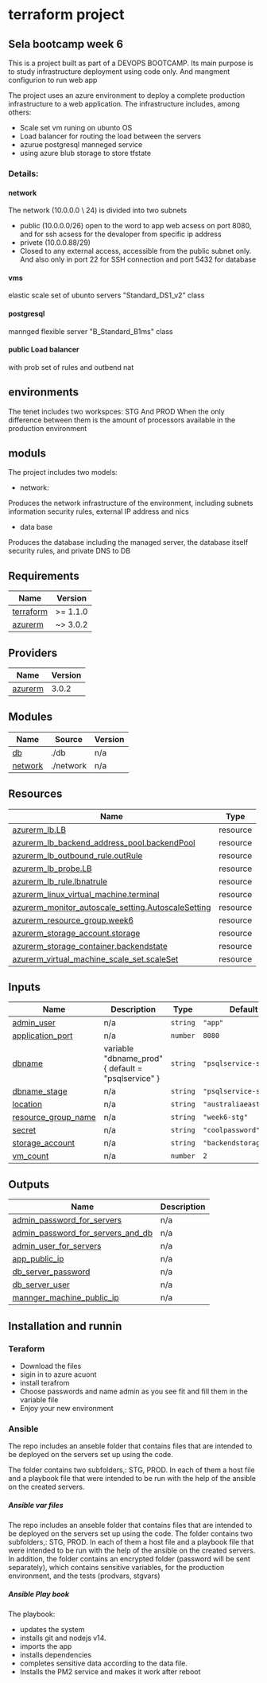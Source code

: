 # terraform project
## Sela bootcamp week 6



This is a project built as part of a DEVOPS BOOTCAMP.
Its main purpose is to study infrastructure deployment using code only.
And mangment configurion to run web app

The project uses an azure environment to deploy a complete production infrastructure to a web application.
The infrastructure includes, among others:
- Scale set vm runing on ubunto OS 
- Load balancer for routing the load between the servers
- azurue postgresql manneged service
- using azure blub storage to store tfstate


### Details:
#### network


The network (10.0.0.0 \ 24) is divided into two subnets
- public (10.0.0.0/26)
open to the word to app web acsess on port 8080,
and for ssh acsess for the devaloper from specific ip address
- privete (10.0.0.88/29)
- Closed to any external access, accessible from the public subnet only.
And also only in port 22 for SSH connection and port 5432 for database

#### vms
elastic scale set of ubunto servers "Standard_DS1_v2" class

#### postgresql
mannged flexible server "B_Standard_B1ms" class

#### public Load balancer
with prob set of rules and outbend nat

## environments
The tenet includes two workspces:
STG
And PROD
When the only difference between them is the amount of processors available in the production environment

## moduls
The project includes two models:
- network:

Produces the network infrastructure of the environment, including subnets information security rules, external IP address and nics
- data base

Produces the database including the managed server, the database itself security rules, and private DNS to DB

## Requirements

| Name | Version |
|------|---------|
| <a name="requirement_terraform"></a> [terraform](#requirement\_terraform) | >= 1.1.0 |
| <a name="requirement_azurerm"></a> [azurerm](#requirement\_azurerm) | ~> 3.0.2 |

## Providers

| Name | Version |
|------|---------|
| <a name="provider_azurerm"></a> [azurerm](#provider\_azurerm) | 3.0.2 |

## Modules

| Name | Source | Version |
|------|--------|---------|
| <a name="module_db"></a> [db](#module\_db) | ./db | n/a |
| <a name="module_network"></a> [network](#module\_network) | ./network | n/a |

## Resources

| Name | Type |
|------|------|
| [azurerm_lb.LB](https://registry.terraform.io/providers/hashicorp/azurerm/latest/docs/resources/lb) | resource |
| [azurerm_lb_backend_address_pool.backendPool](https://registry.terraform.io/providers/hashicorp/azurerm/latest/docs/resources/lb_backend_address_pool) | resource |
| [azurerm_lb_outbound_rule.outRule](https://registry.terraform.io/providers/hashicorp/azurerm/latest/docs/resources/lb_outbound_rule) | resource |
| [azurerm_lb_probe.LB](https://registry.terraform.io/providers/hashicorp/azurerm/latest/docs/resources/lb_probe) | resource |
| [azurerm_lb_rule.lbnatrule](https://registry.terraform.io/providers/hashicorp/azurerm/latest/docs/resources/lb_rule) | resource |
| [azurerm_linux_virtual_machine.terminal](https://registry.terraform.io/providers/hashicorp/azurerm/latest/docs/resources/linux_virtual_machine) | resource |
| [azurerm_monitor_autoscale_setting.AutoscaleSetting](https://registry.terraform.io/providers/hashicorp/azurerm/latest/docs/resources/monitor_autoscale_setting) | resource |
| [azurerm_resource_group.week6](https://registry.terraform.io/providers/hashicorp/azurerm/latest/docs/resources/resource_group) | resource |
| [azurerm_storage_account.storage](https://registry.terraform.io/providers/hashicorp/azurerm/latest/docs/resources/storage_account) | resource |
| [azurerm_storage_container.backendstate](https://registry.terraform.io/providers/hashicorp/azurerm/latest/docs/resources/storage_container) | resource |
| [azurerm_virtual_machine_scale_set.scaleSet](https://registry.terraform.io/providers/hashicorp/azurerm/latest/docs/resources/virtual_machine_scale_set) | resource |

## Inputs

| Name | Description | Type | Default | Required |
|------|-------------|------|---------|:--------:|
| <a name="input_admin_user"></a> [admin\_user](#input\_admin\_user) | n/a | `string` | `"app"` | no |
| <a name="input_application_port"></a> [application\_port](#input\_application\_port) | n/a | `number` | `8080` | no |
| <a name="input_dbname"></a> [dbname](#input\_dbname) | variable "dbname\_prod" { default = "psqlservice" } | `string` | `"psqlservice-stage"` | no |
| <a name="input_dbname_stage"></a> [dbname\_stage](#input\_dbname\_stage) | n/a | `string` | `"psqlservice-stage"` | no |
| <a name="input_location"></a> [location](#input\_location) | n/a | `string` | `"australiaeast"` | no |
| <a name="input_resource_group_name"></a> [resource\_group\_name](#input\_resource\_group\_name) | n/a | `string` | `"week6-stg"` | no |
| <a name="input_secret"></a> [secret](#input\_secret) | n/a | `string` | `"coolpassword"` | no |
| <a name="input_storage_account"></a> [storage\_account](#input\_storage\_account) | n/a | `string` | `"backendstorage2022"` | no |
| <a name="input_vm_count"></a> [vm\_count](#input\_vm\_count) | n/a | `number` | `2` | no |

## Outputs

| Name | Description |
|------|-------------|
| <a name="output_admin_password_for_servers"></a> [admin\_password\_for\_servers](#output\_admin\_password\_for\_servers) | n/a |
| <a name="output_admin_password_for_servers_and_db"></a> [admin\_password\_for\_servers\_and\_db](#output\_admin\_password\_for\_servers\_and\_db) | n/a |
| <a name="output_admin_user_for_servers"></a> [admin\_user\_for\_servers](#output\_admin\_user\_for\_servers) | n/a |
| <a name="output_app_public_ip"></a> [app\_public\_ip](#output\_app\_public\_ip) | n/a |
| <a name="output_db_server_password"></a> [db\_server\_password](#output\_db\_server\_password) | n/a |
| <a name="output_db_server_user"></a> [db\_server\_user](#output\_db\_server\_user) | n/a |
| <a name="output_mannger_machine_public_ip"></a> [mannger\_machine\_public\_ip](#output\_mannger\_machine\_public\_ip) | n/a |

## Installation and runnin 
### Teraform
- Download the files
- sigin in to azure acuont
- install terafrom
- Choose passwords and name admin as you see fit and fill them in the variable file
- Enjoy your new environment

### Ansible
The repo includes an anseble folder that contains files that are intended to be deployed on the servers set up using the code.

The folder contains two subfolders,: STG, PROD.
In each of them a host file and a playbook file that were intended to be run with the help of the ansible on the created servers.
##### Ansible var files

The repo includes an anseble folder that contains files that are intended to be deployed on the servers set up using the code.
The folder contains two subfolders,: STG, PROD.
In each of them a host file and a playbook file that were intended to be run with the help of the ansible on the created servers.
In addition, the folder contains an encrypted folder (password will be sent separately), which contains sensitive variables, for the production environment, and the tests (prodvars, stgvars)

##### Ansible Play book
The playbook: 
- updates the system
- installs git and nodejs v14.
- imports the app 
- installs dependencies
- completes sensitive data according to the data file.
- Installs the PM2 service and makes it work after reboot
